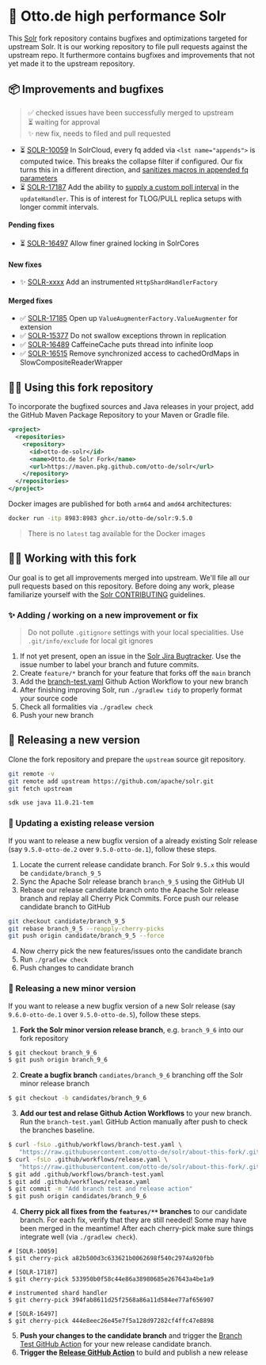 # 🚀 Otto.de high performance Solr

This [Solr](/apache/solr) fork repository contains bugfixes
and optimizations targeted for upstream Solr. It is our working 
repository to file pull requests against the upstream repo. It
furthermore contains bugfixes and improvements that not yet made
it to the upstream repository.

## 📦 Improvements and bugfixes

> ✅ checked issues have been successfully merged to upstream\
> ⏳ waiting for approval\
> ✨ new fix, needs to filed and pull requested

* ⏳ [SOLR-10059](https://issues.apache.org/jira/browse/SOLR-10059) In SolrCloud, every 
  fq added via `<lst name="appends">` is computed twice. This breaks the collapse filter 
  if configured. Our fix turns this in a different direction, and 
  [sanitizes macros in appended fq parameters](/otto-de/solr/tree/feature/SOLR-10059)
* ⏳ [SOLR-17187](https://issues.apache.org/jira/browse/SOLR-17187) Add the ability to 
  [supply a custom poll interval](/otto-de/solr/tree/feature/replica-custom-poll-interval)
  in the `updateHandler`. This is of interest for TLOG/PULL replica setups with longer commit
  intervals.

#### Pending fixes

* ⏳ [SOLR-16497](https://issues.apache.org/jira/browse/SOLR-16497) Allow finer grained locking in SolrCores

#### New fixes

* ✨ [SOLR-xxxx](https://github.com/otto-de/solr/commits/feature/instrumented-shardhandler) Add an
instrumented `HttpShardHandlerFactory`


#### Merged fixes

* ✅ [SOLR-17185](https://issues.apache.org/jira/browse/SOLR-17185) Open up 
  `ValueAugmenterFactory.ValueAugmenter` for extension
* ✅ [SOLR-15377](https://issues.apache.org/jira/browse/SOLR-15377) Do not swallow exceptions 
  thrown in replication
* ✅ [SOLR-16489](https://issues.apache.org/jira/browse/SOLR-16489) CaffeineCache puts thread 
  into infinite loop
* ✅ [SOLR-16515](https://issues.apache.org/jira/browse/SOLR-16515) Remove synchronized access to 
  cachedOrdMaps in SlowCompositeReaderWrapper

## 👩‍💻 Using this fork repository

To incorporate the bugfixed sources and Java releases in your project,
add the GitHub Maven Package Repository to your Maven or Gradle file.

```xml
<project>
  <repositories>
    <repository>
      <id>otto-de-solr</id>
      <name>Otto.de Solr Fork</name>
      <url>https://maven.pkg.github.com/otto-de/solr</url>
    </repository>
  </repositories>
</project>
```

Docker images are published for both `arm64` and `amd64` architectures:

```bash
docker run -itp 8983:8983 ghcr.io/otto-de/solr:9.5.0
```

> There is no `latest` tag available for the Docker images


## 👩‍💻 Working with this fork

Our goal is to get all improvements merged into upstream. We'll file all our
pull requests based on this repository. Before doing any work, please
familiarize yourself with the [Solr CONTRIBUTING](https://github.com/apache/solr/blob/main/CONTRIBUTING.md) guidelines.


### ✨ Adding / working on a new improvement or fix

> Do not pollute `.gitignore` settings with your local specialities. 
> Use `.git/info/exclude` for local git ignores

1. If not yet present, open an issue in the [Solr Jira Bugtracker](https://issues.apache.org/jira/projects/SOLR/issues/SOLR-16781?filter=allopenissues).
   Use the issue number to label your branch and future commits.
1. Create `feature/*` branch for your feature that forks 
   off the `main` branch
1. Add the [branch-test.yaml](.github/workflows/branch-test.yaml) 
   Github Action Workflow to your new branch
1. After finishing improving Solr, run `./gradlew tidy`
   to properly format your source code
1. Check all formalities via `./gradlew check`
1. Push your new branch

## 🚀 Releasing a new version

Clone the fork repository and prepare 
the `upstream` source git repository.

```bash
git remote -v
git remote add upstream https://github.com/apache/solr.git
git fetch upstream
```

```bash
sdk use java 11.0.21-tem
```

### 🔁 Updating a existing release version

If you want to release a new bugfix version of a already existing Solr release
(say `9.5.0-otto-de.2` over `9.5.0-otto-de.1`), follow these steps.

1. Locate the current release candidate branch. For Solr `9.5.x`
   this would be `candidate/branch_9_5`
1. Sync the Apache Solr release branch `branch_9_5` using the GitHub UI
1. Rebase our release candidate branch onto the Apache Solr release
   branch and replay all Cherry Pick Commits. Force push our 
   release candidate branch to GitHub

```bash
git checkout candidate/branch_9_5
git rebase branch_9_5 --reapply-cherry-picks
git push origin candidate/branch_9_5 --force
```

4. Now cherry pick the new features/issues onto the candidate branch
5. Run `./gradlew check`
6. Push changes to candidate branch

### 🎯 Releasing a new minor version

If you want to release a new bugfix version of a new Solr release
(say `9.6.0-otto-de.1` over `9.5.0-otto-de.5`), follow these steps.

1. __Fork the Solr minor version release branch__, e.g. `branch_9_6`
   into our fork repository

```bash
$ git checkout branch_9_6
$ git push origin branch_9_6
```

2. __Create a bugfix branch__ `candiates/branch_9_6` branching off
   the Solr minor release branch

```bash
$ git checkout -b candidates/branch_9_6
```

3. __Add our test and relase Github Action Workflows__ to your 
   new branch. Run the `branch-test.yaml` GitHub Action manually
   after push to check the branches baseline.

```bash
$ curl -fsLo .github/workflows/branch-test.yaml \
   "https://raw.githubusercontent.com/otto-de/solr/about-this-fork/.github/workflows/branch-test.yaml"
$ curl -fsLo .github/workflows/release.yaml \
   "https://raw.githubusercontent.com/otto-de/solr/about-this-fork/.github/workflows/release.yaml"
$ git add .github/workflows/branch-test.yaml
$ git add .github/workflows/release.yaml
$ git commit -m "Add branch test and release action"
$ git push origin candidates/branch_9_6
```

4. __Cherry pick all fixes from the `features/**` branches__ to our 
   candidate branch.  For each fix, verify that they are still needed!
   Some may have been merged in the meantime!
   After each cherry-pick make sure things integrate 
   well (via `./gradlew check`). 

```
# [SOLR-10059]
$ git cherry-pick a82b500d3c633621b0062698f540c2974a920fbb

# [SOLR-17187]
$ git cherry-pick 533950b0f58c44e86a38980685e267643a4be1a9

# instrumented shard handler
$ git cherry-pick 394fab8611d25f2568a86a11d584ee77af656907

# [SOLR-16497]
$ git cherry-pick 444e8eec26e45e7f5a128d97282cf4ffc47e8898
```

5. __Push your changes to the candidate branch__ and
   trigger the [Branch Test GitHub Action](https://github.com/otto-de/solr/actions/workflows/branch-test.yaml) for your new release candidate
   branch.
6. __Trigger the [Release GitHub Action](https://github.com/otto-de/solr/actions/workflows/release.yaml)__ to build and publish a new release
